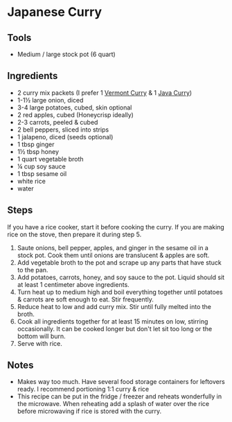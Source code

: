 # Japanese Curry

## Tools

- Medium / large stock pot (6 quart)

## Ingredients

- 2 curry mix packets (I prefer 1 [Vermont Curry](https://amzn.com/dp/B071RLJP2S) & 1 [Java Curry](https://amzn.com/dp/B081G7V3P7))
- 1-1½ large onion, diced
- 3-4 large potatoes, cubed, skin optional
- 2 red apples, cubed (Honeycrisp ideally)
- 2-3 carrots, peeled & cubed
- 2 bell peppers, sliced into strips
- 1 jalapeno, diced (seeds optional)
- 1 tbsp ginger
- 1½ tbsp honey
- 1 quart vegetable broth
- ¼ cup soy sauce
- 1 tbsp sesame oil
- white rice
- water

## Steps

If you have a rice cooker, start it before cooking the curry. If you are making rice on the stove, then prepare it during step 5.

1. Saute onions, bell pepper, apples, and ginger in the sesame oil in a stock pot. Cook them until onions are translucent & apples are soft.
2. Add vegetable broth to the pot and scrape up any parts that have stuck to the pan.
3. Add potatoes, carrots, honey, and soy sauce to the pot. Liquid should sit at least 1 centimeter above ingredients.
4. Turn heat up to medium high and boil everything together until potatoes & carrots are soft enough to eat. Stir frequently.
5. Reduce heat to low and add curry mix. Stir until fully melted into the broth.
6. Cook all ingredients together for at least 15 minutes on low, stirring occasionally. It can be cooked longer but don't let sit too long or the bottom will burn.
7. Serve with rice.

## Notes

- Makes way too much. Have several food storage containers for leftovers ready. I recommend portioning 1:1 curry & rice
- This recipe can be put in the fridge / freezer and reheats wonderfully in the microwave. When reheating add a splash of water over the rice before microwaving if rice is stored with the curry.
